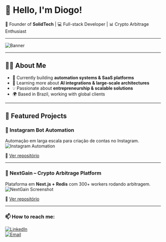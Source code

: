 # 👋 Hello, I'm Diogo!

🚀 Founder of **SolidTech** | 💻 Full-stack Developer | 📊 Crypto Arbitrage Enthusiast  

---

![Banner](https://via.placeholder.com/900x250.png?text=SolidTech+Innovation+Banner)

---

## 👨‍💻 About Me
- 🔭 Currently building **automation systems & SaaS platforms**  
- 🌱 Learning more about **AI integrations & large-scale architectures**  
- 💡 Passionate about **entrepreneurship & scalable solutions**  
- 🌍 Based in Brazil, working with global clients  

---

## 🚀 Featured Projects

### 🔹 Instagram Bot Automation
Automação em larga escala para criação de contas no Instagram.  
![Instagram Automation](https://via.placeholder.com/600x200.png?text=Instagram+Automation)

🔗 [Ver repositório](https://github.com/DiogoDieger/instagram-private-api)

---

### 🔹 NextGain – Crypto Arbitrage Platform
Plataforma em **Next.js + Redis** com 300+ workers rodando arbitragem.  
![NextGain Screenshot](https://via.placeholder.com/600x200.png?text=NextGain+Preview)

🔗 [Ver repositório](https://github.com/DiogoDieger/nextgain)

---

### 📫 How to reach me:
[![LinkedIn](https://img.shields.io/badge/LinkedIn-DiogoDieger-blue)](https://linkedin.com/in/seu-perfil)  
[![Email](https://img.shields.io/badge/Email-diegodieger%40gmail.com-red)](mailto:diegodieger@gmail.com)
